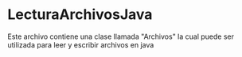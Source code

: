 # LecturaArchivosJava
Este archivo contiene una clase llamada "Archivos" la cual puede ser utilizada para leer y escribir archivos en java
